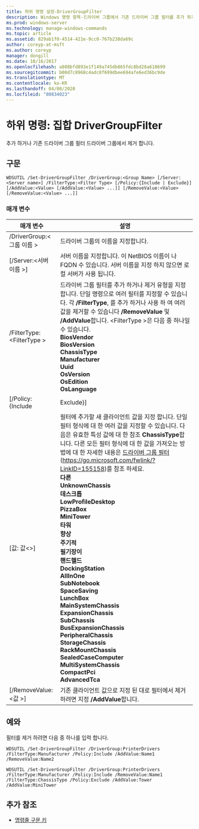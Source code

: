 ```yaml
---
title: 하위 명령 설정-DriverGroupFilter
description: Windows 명령 항목-드라이버 그룹에서 기존 드라이버 그룹 필터를 추가 하거나 제거 하는 하위 명령 집합-DriverGroupFilter
ms.prod: windows-server
ms.technology: manage-windows-commands
ms.topic: article
ms.assetid: 829ab1f0-4514-421e-9cc0-767b238da69c
author: coreyp-at-msft
ms.author: coreyp
manager: dongill
ms.date: 10/16/2017
ms.openlocfilehash: a808bfd893e1f149a745db865fdc8bd28a618699
ms.sourcegitcommit: b00d7c8968c4adc8f699dbee694afe6ed36bc9de
ms.translationtype: MT
ms.contentlocale: ko-KR
ms.lasthandoff: 04/08/2020
ms.locfileid: "80834023"
---
```

# <a name="subcommand-set-drivergroupfilter"></a>하위 명령: 집합 DriverGroupFilter

추가 하거나 기존 드라이버 그룹 필터 드라이버 그룹에서 제거 합니다.

## <a name="syntax"></a>구문

```
WDSUTIL /Set-DriverGroupFilter /DriverGroup:<Group Name> [/Server:<Server name>] /FilterType:<Filter Type> [/Policy:{Include | Exclude}] [/AddValue:<Value> [/AddValue:<Value> ...]] [/RemoveValue:<Value> [/RemoveValue:<Value> ...]]
```

### <a name="parameters"></a>매개 변수

|         매개 변수          |                                                                                                                                                                                                                                                                                                                                                                                                                                                                               설명                                                                                                                                                                                                                                                                                                                                                                                                                                                                               |
|----------------------------|-------------------------------------------------------------------------------------------------------------------------------------------------------------------------------------------------------------------------------------------------------------------------------------------------------------------------------------------------------------------------------------------------------------------------------------------------------------------------------------------------------------------------------------------------------------------------------------------------------------------------------------------------------------------------------------------------------------------------------------------------------------------------------------------------------------------------------------------------------------------------------------------------------------------------------------------------------------------------|
| /DriverGroup:\<그룹 이름 > |                                                                                                                                                                                                                                                                                                                                                                                                                                                                 드라이버 그룹의 이름을 지정합니다.                                                                                                                                                                                                                                                                                                                                                                                                                                                                 |
|  [/Server:\<서버 이름 >]  |                                                                                                                                                                                                                                                                                                                                                                                                                서버 이름을 지정합니다. 이 NetBIOS 이름이 나 FQDN 수 있습니다. 서버 이름을 지정 하지 않으면 로컬 서버가 사용 됩니다.                                                                                                                                                                                                                                                                                                                                                                                                                 |
| /FilterType:\<FilterType >  |                                                                                                                                                                                                                                                                       드라이버 그룹 필터를 추가 하거나 제거 유형을 지정 합니다. 단일 명령으로 여러 필터를 지정할 수 있습니다. 각 **/FilterType**, 를 추가 하거나 사용 하 여 여러 값을 제거할 수 있습니다 **/RemoveValue** 및 **/AddValue**합니다. \<FilterType >은 다음 중 하나일 수 있습니다.</br>**BiosVendor**</br>**BiosVersion**</br>**ChassisType**</br>**Manufacturer**</br>**Uuid**</br>**OsVersion**</br>**OsEdition**</br>**OsLanguage**                                                                                                                                                                                                                                                                        |
|     [/Policy: {Include      |                                                                                                                                                                                                                                                                                                                                                                                                                                                                                Exclude}]                                                                                                                                                                                                                                                                                                                                                                                                                                                                                |
|    [값: 값\<>]    | 필터에 추가할 새 클라이언트 값을 지정 합니다. 단일 필터 형식에 대 한 여러 값을 지정할 수 있습니다. 다음은 유효한 특성 값에 대 한 참조 **ChassisType**합니다. 다른 모든 필터 형식에 대 한 값을 가져오는 방법에 대 한 자세한 내용은 [드라이버 그룹 필터](https://go.microsoft.com/fwlink/?LinkID=155158) (<https://go.microsoft.com/fwlink/?LinkID=155158>)를 참조 하세요.</br>**다른**</br>**UnknownChassis**</br>**데스크톱**</br>**LowProfileDesktop**</br>**PizzaBox**</br>**MiniTower**</br>**타워**</br>**향상**</br>**주기적**</br>**필기장이**</br>**핸드헬드**</br>**DockingStation**</br>**AllInOne**</br>**SubNotebook**</br>**SpaceSaving**</br>**LunchBox**</br>**MainSystemChassis**</br>**ExpansionChassis**</br>**SubChassis**</br>**BusExpansionChassis**</br>**PeripheralChassis**</br>**StorageChassis**</br>**RackMountChassis**</br>**SealedCaseComputer**</br>**MultiSystemChassis**</br>**CompactPci**</br>**AdvancedTca** |
|  [/RemoveValue:\<값 >]   |                                                                                                                                                                                                                                                                                                                                                                                                                                     기존 클라이언트 값으로 지정 된 대로 필터에서 제거 하려면 지정 **/AddValue**합니다.                                                                                                                                                                                                                                                                                                                                                                                                                                      |

## <a name="examples"></a><a name=BKMK_examples></a>예와

필터를 제거 하려면 다음 중 하나를 입력 합니다.
```
WDSUTIL /Set-DriverGroupFilter /DriverGroup:PrinterDrivers /FilterType:Manufacturer /Policy:Include /AddValue:Name1 /RemoveValue:Name2
```
```
WDSUTIL /Set-DriverGroupFilter /DriverGroup:PrinterDrivers /FilterType:Manufacturer /Policy:Include /RemoveValue:Name1 /FilterType:ChassisType /Policy:Exclude /AddValue:Tower /AddValue:MiniTower
```

## <a name="additional-references"></a>추가 참조

- [명령줄 구문 키](command-line-syntax-key.md)